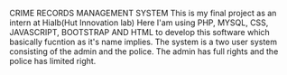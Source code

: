 CRIME RECORDS MANAGEMENT SYSTEM
This is my final project as an intern at Hialb(Hut Innovation lab)
Here I'am using PHP, MYSQL, CSS, JAVASCRIPT, BOOTSTRAP AND HTML to develop this software which basically fucntion
as it's name implies. The system is a two user system consisting of the admin and the police. The admin has full rights 
and the police has limited right.